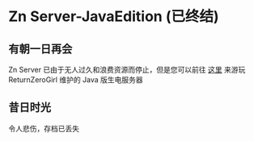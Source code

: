 # Zn Server-JavaEdition (已终结)

## 有朝一日再会

Zn Server 已由于无人过久和浪费资源而停止，但是您可以前往 [这里](http://www.returnzerogirl.com/rzgserver/welcome/) 来游玩 ReturnZeroGirl 维护的 Java 版生电服务器

## 昔日时光

令人悲伤，存档已丢失
